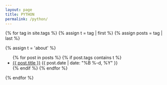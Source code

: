 ```yaml
---
layout: page
title: PYTHON
permalink: /python/
---
```



{% for tag in site.tags %}
{% assign t = tag | first %}
{% assign posts = tag | last %}

{% assign t = 'about' %}

<ul>
    {% for post in posts %}
        {% if post.tags contains t %}
        <li>
            <a href="{{ post.url }}">{{ post.title }}</a>
            <span class="date">{{ post.date | date: "%B %-d, %Y"  }}</span>
        </li>
        {% endif %}
    {% endfor %}
</ul>
{% endfor %}
